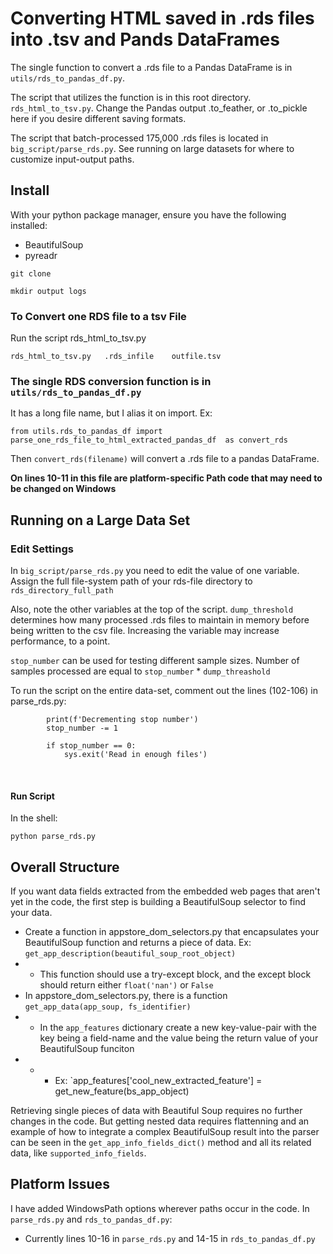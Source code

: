 # Converting HTML saved in .rds files into .tsv and Pands DataFrames

The single function to convert a .rds file to a Pandas DataFrame is in `utils/rds_to_pandas_df.py`. 

The script that utilizes the function is in this root directory. `rds_html_to_tsv.py`. Change the Pandas output .to_feather, or .to_pickle here if you desire different saving formats. 

The script that batch-processed 175,000 .rds files is located in `big_script/parse_rds.py`. See running on large datasets for where to customize input-output paths. 

## Install 
With your python package manager, ensure you have the following installed:
* BeautifulSoup
* pyreadr

`git clone`

`mkdir output logs`

### To Convert one RDS file to a tsv File
Run the script rds_html_to_tsv.py 

`rds_html_to_tsv.py   .rds_infile    outfile.tsv`

### The single RDS conversion function is in `utils/rds_to_pandas_df.py`
It has a long file name, but I alias it on import. Ex:

`from utils.rds_to_pandas_df import 
parse_one_rds_file_to_html_extracted_pandas_df 
as convert_rds`

Then `convert_rds(filename)` will convert a .rds file to a pandas DataFrame.

**On lines 10-11 in this file are platform-specific Path code that may need to be changed on Windows**

## Running on a Large Data Set
### Edit Settings
In `big_script/parse_rds.py` you need to edit the value of one variable. Assign the full file-system path of your rds-file
 directory to `rds_directory_full_path`
 
 Also, note the other variables at the top of the script. `dump_threshold` determines how many processed .rds files
  to maintain in memory before being written to the csv file. Increasing the variable may increase performance, to a
   point. 
   
   `stop_number` can be used for testing different sample sizes. Number of samples processed are equal to
    `stop_number` * `dump_threashold`
    
   To run the script on the entire data-set, comment out the lines (102-106) in parse_rds.py:
    
            print(f'Decrementing stop number')
            stop_number -= 1
            
            if stop_number == 0:
                sys.exit('Read in enough files')
 
<br>

#### Run Script
In the shell:
 
 `python parse_rds.py`
 
## Overall Structure

If you want data fields extracted from the embedded web pages that aren't yet in the code, the first step is building a BeautifulSoup selector to find your data. 

* Create a function in appstore_dom_selectors.py that encapsulates your BeautifulSoup function and returns a piece of data. Ex: `get_app_description(beautiful_soup_root_object)`
* * This function should use a try-except block, and the except block should return either `float('nan')` or `False`
* In appstore_dom_selectors.py, there is a function `get_app_data(app_soup, fs_identifier)`
* * In the `app_features` dictionary create a new key-value-pair with the key being a field-name and the value being the return value of your BeautifulSoup funciton
* * * Ex: `app_features['cool_new_extracted_feature'] = get_new_feature(bs_app_object)

Retrieving single pieces of data with Beautiful Soup requires no further changes in the code. But getting nested data requires flattenning and an example of how to integrate a complex BeautifulSoup result into the parser can be seen in the `get_app_info_fields_dict()` method and all its related data, like `supported_info_fields`. 

## Platform Issues

I have added WindowsPath options wherever paths occur in the code. In `parse_rds.py` and `rds_to_pandas_df.py`:
* Currently lines 10-16 in `parse_rds.py` and 14-15 in `rds_to_pandas_df.py`
